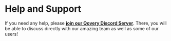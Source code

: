 # Help and Support

If you need any help, please [**join our Qovery Discord Server**](https://discord.gg/Bed5FRa). There, you will be able to discuss directly with our amazing team as well as some of our users! 




